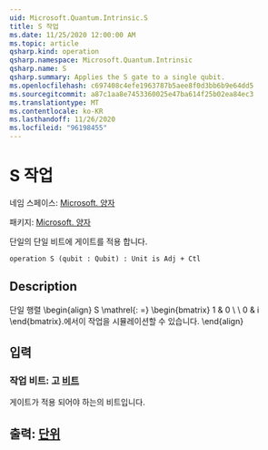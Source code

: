```yaml
---
uid: Microsoft.Quantum.Intrinsic.S
title: S 작업
ms.date: 11/25/2020 12:00:00 AM
ms.topic: article
qsharp.kind: operation
qsharp.namespace: Microsoft.Quantum.Intrinsic
qsharp.name: S
qsharp.summary: Applies the S gate to a single qubit.
ms.openlocfilehash: c697408c4efe1963787b5aee8f0d3bb6b9e64dd5
ms.sourcegitcommit: a87c1aa8e7453360025e47ba614f25b02ea84ec3
ms.translationtype: MT
ms.contentlocale: ko-KR
ms.lasthandoff: 11/26/2020
ms.locfileid: "96198455"
---
```

# <a name="s-operation"></a>S 작업

네임 스페이스: [Microsoft. 양자](xref:Microsoft.Quantum.Intrinsic)

패키지: [Microsoft. 양자](https://nuget.org/packages/Microsoft.Quantum.QSharp.Core)


단일의 단일 비트에 게이트를 적용 합니다.

```qsharp
operation S (qubit : Qubit) : Unit is Adj + Ctl
```


## <a name="description"></a>Description

단일 행렬 \begin{align} S \mathrel{: =} \begin{bmatrix} 1 & 0 \\ \\ 0 & i \end{bmatrix}.에서이 작업을 시뮬레이션할 수 있습니다.
\end{align}

## <a name="input"></a>입력

### <a name="qubit--qubit"></a>작업 비트: 고 [비트](xref:microsoft.quantum.lang-ref.qubit)

게이트가 적용 되어야 하는의 비트입니다.



## <a name="output--unit"></a>출력: [단위](xref:microsoft.quantum.lang-ref.unit)

